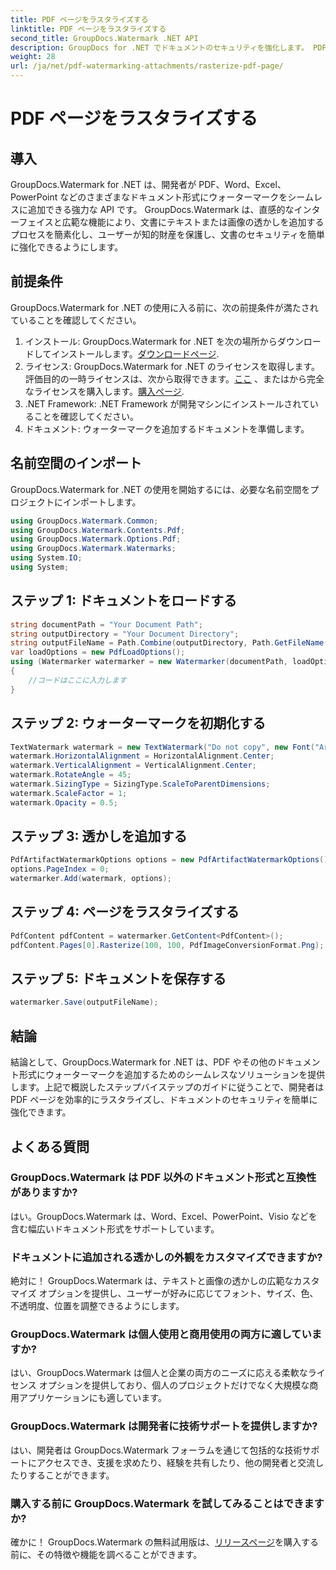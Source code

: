 ```yaml
---
title: PDF ページをラスタライズする
linktitle: PDF ページをラスタライズする
second_title: GroupDocs.Watermark .NET API
description: GroupDocs for .NET でドキュメントのセキュリティを強化します。 PDF やその他の形式にウォーターマークをシームレスに追加します。
weight: 28
url: /ja/net/pdf-watermarking-attachments/rasterize-pdf-page/
---
```


# PDF ページをラスタライズする

## 導入
GroupDocs.Watermark for .NET は、開発者が PDF、Word、Excel、PowerPoint などのさまざまなドキュメント形式にウォーターマークをシームレスに追加できる強力な API です。 GroupDocs.Watermark は、直感的なインターフェイスと広範な機能により、文書にテキストまたは画像の透かしを追加するプロセスを簡素化し、ユーザーが知的財産を保護し、文書のセキュリティを簡単に強化できるようにします。
## 前提条件
GroupDocs.Watermark for .NET の使用に入る前に、次の前提条件が満たされていることを確認してください。
1. インストール: GroupDocs.Watermark for .NET を次の場所からダウンロードしてインストールします。[ダウンロードページ](https://releases.groupdocs.com/Watermark/net/).
2. ライセンス: GroupDocs.Watermark for .NET のライセンスを取得します。評価目的の一時ライセンスは、次から取得できます。[ここ](https://purchase.groupdocs.com/temporary-license/) 、またはから完全なライセンスを購入します。[購入ページ](https://purchase.groupdocs.com/buy).
3. .NET Framework: .NET Framework が開発マシンにインストールされていることを確認してください。
4. ドキュメント: ウォーターマークを追加するドキュメントを準備します。

## 名前空間のインポート
GroupDocs.Watermark for .NET の使用を開始するには、必要な名前空間をプロジェクトにインポートします。
```csharp
using GroupDocs.Watermark.Common;
using GroupDocs.Watermark.Contents.Pdf;
using GroupDocs.Watermark.Options.Pdf;
using GroupDocs.Watermark.Watermarks;
using System.IO;
using System;
```
## ステップ 1: ドキュメントをロードする
```csharp
string documentPath = "Your Document Path";
string outputDirectory = "Your Document Directory";
string outputFileName = Path.Combine(outputDirectory, Path.GetFileName(documentPath));
var loadOptions = new PdfLoadOptions();
using (Watermarker watermarker = new Watermarker(documentPath, loadOptions))
{
    //コードはここに入力します
}
```
## ステップ 2: ウォーターマークを初期化する
```csharp
TextWatermark watermark = new TextWatermark("Do not copy", new Font("Arial", 8));
watermark.HorizontalAlignment = HorizontalAlignment.Center;
watermark.VerticalAlignment = VerticalAlignment.Center;
watermark.RotateAngle = 45;
watermark.SizingType = SizingType.ScaleToParentDimensions;
watermark.ScaleFactor = 1;
watermark.Opacity = 0.5;
```
## ステップ 3: 透かしを追加する
```csharp
PdfArtifactWatermarkOptions options = new PdfArtifactWatermarkOptions();
options.PageIndex = 0;
watermarker.Add(watermark, options);
```
## ステップ 4: ページをラスタライズする
```csharp
PdfContent pdfContent = watermarker.GetContent<PdfContent>();
pdfContent.Pages[0].Rasterize(100, 100, PdfImageConversionFormat.Png);
```
## ステップ 5: ドキュメントを保存する
```csharp
watermarker.Save(outputFileName);
```

## 結論
結論として、GroupDocs.Watermark for .NET は、PDF やその他のドキュメント形式にウォーターマークを追加するためのシームレスなソリューションを提供します。上記で概説したステップバイステップのガイドに従うことで、開発者は PDF ページを効率的にラスタライズし、ドキュメントのセキュリティを簡単に強化できます。
## よくある質問
### GroupDocs.Watermark は PDF 以外のドキュメント形式と互換性がありますか?
はい。GroupDocs.Watermark は、Word、Excel、PowerPoint、Visio などを含む幅広いドキュメント形式をサポートしています。
### ドキュメントに追加される透かしの外観をカスタマイズできますか?
絶対に！ GroupDocs.Watermark は、テキストと画像の透かしの広範なカスタマイズ オプションを提供し、ユーザーが好みに応じてフォント、サイズ、色、不透明度、位置を調整できるようにします。
### GroupDocs.Watermark は個人使用と商用使用の両方に適していますか?
はい、GroupDocs.Watermark は個人と企業の両方のニーズに応える柔軟なライセンス オプションを提供しており、個人のプロジェクトだけでなく大規模な商用アプリケーションにも適しています。
### GroupDocs.Watermark は開発者に技術サポートを提供しますか?
はい、開発者は GroupDocs.Watermark フォーラムを通じて包括的な技術サポートにアクセスでき、支援を求めたり、経験を共有したり、他の開発者と交流したりすることができます。
### 購入する前に GroupDocs.Watermark を試してみることはできますか?
確かに！ GroupDocs.Watermark の無料試用版は、[リリースページ](https://releases.groupdocs.com/)を購入する前に、その特徴や機能を調べることができます。